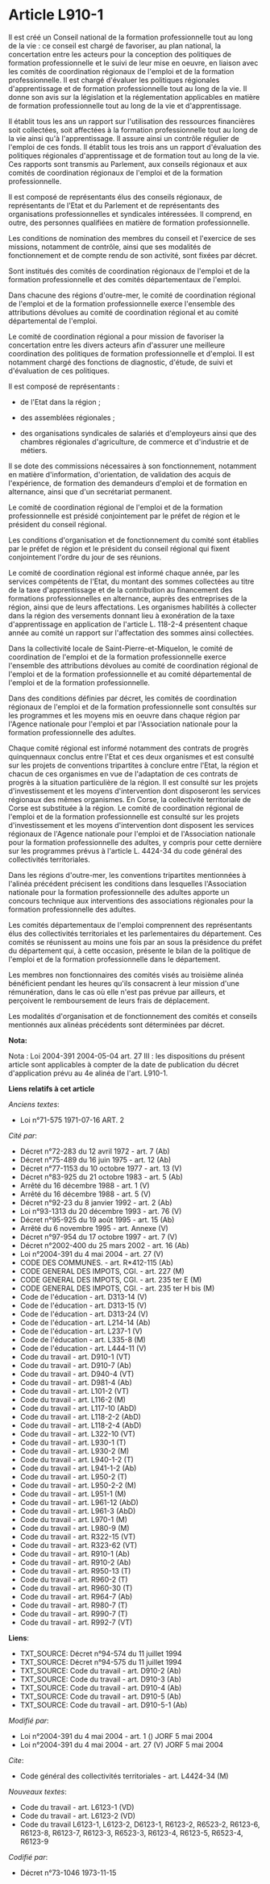 # Article L910-1

Il est créé un Conseil national de la formation professionnelle tout au long de la vie : ce conseil est chargé de favoriser,
au plan national, la concertation entre les acteurs pour la conception des politiques de formation professionnelle et le
suivi de leur mise en oeuvre, en liaison avec les comités de coordination régionaux de l'emploi et de la formation
professionnelle. Il est chargé d'évaluer les politiques régionales d'apprentissage et de formation professionnelle tout au
long de la vie. Il donne son avis sur la législation et la réglementation applicables en matière de formation professionnelle
tout au long de la vie et d'apprentissage.

Il établit tous les ans un rapport sur l'utilisation des ressources financières soit collectées, soit affectées à la
formation professionnelle tout au long de la vie ainsi qu'à l'apprentissage. Il assure ainsi un contrôle régulier de l'emploi
de ces fonds. Il établit tous les trois ans un rapport d'évaluation des politiques régionales d'apprentissage et de formation
tout au long de la vie. Ces rapports sont transmis au Parlement, aux conseils régionaux et aux comités de coordination
régionaux de l'emploi et de la formation professionnelle.

Il est composé de représentants élus des conseils régionaux, de représentants de l'Etat et du Parlement et de représentants
des organisations professionnelles et syndicales intéressées. Il comprend, en outre, des personnes qualifiées en matière de
formation professionnelle.

Les conditions de nomination des membres du conseil et l'exercice de ses missions, notamment de contrôle, ainsi que ses
modalités de fonctionnement et de compte rendu de son activité, sont fixées par décret.

Sont institués des comités de coordination régionaux de l'emploi et de la formation professionnelle et des comités
départementaux de l'emploi.

Dans chacune des régions d'outre-mer, le comité de coordination régional de l'emploi et de la formation professionnelle
exerce l'ensemble des attributions dévolues au comité de coordination régional et au comité départemental de l'emploi.

Le comité de coordination régional a pour mission de favoriser la concertation entre les divers acteurs afin d'assurer une
meilleure coordination des politiques de formation professionnelle et d'emploi. Il est notamment chargé des fonctions de
diagnostic, d'étude, de suivi et d'évaluation de ces politiques.

Il est composé de représentants :

- de l'Etat dans la région ;

- des assemblées régionales ;

- des organisations syndicales de salariés et d'employeurs ainsi que des chambres régionales d'agriculture, de commerce et
d'industrie et de métiers.

Il se dote des commissions nécessaires à son fonctionnement, notamment en matière d'information, d'orientation, de validation
des acquis de l'expérience, de formation des demandeurs d'emploi et de formation en alternance, ainsi que d'un secrétariat
permanent.

Le comité de coordination régional de l'emploi et de la formation professionnelle est présidé conjointement par le préfet de
région et le président du conseil régional.

Les conditions d'organisation et de fonctionnement du comité sont établies par le préfet de région et le président du conseil
régional qui fixent conjointement l'ordre du jour de ses réunions.

Le comité de coordination régional est informé chaque année, par les services compétents de l'Etat, du montant des sommes
collectées au titre de la taxe d'apprentissage et de la contribution au financement des formations professionnelles en
alternance, auprès des entreprises de la région, ainsi que de leurs affectations. Les organismes habilités à collecter dans
la région des versements donnant lieu à exonération de la taxe d'apprentissage en application de l'article L. 118-2-4
présentent chaque année au comité un rapport sur l'affectation des sommes ainsi collectées.

Dans la collectivité locale de Saint-Pierre-et-Miquelon, le comité de coordination de l'emploi et de la formation
professionnelle exerce l'ensemble des attributions dévolues au comité de coordination régional de l'emploi et de la formation
professionnelle et au comité départemental de l'emploi et de la formation professionnelle.

Dans des conditions définies par décret, les comités de coordination régionaux de l'emploi et de la formation professionnelle
sont consultés sur les programmes et les moyens mis en oeuvre dans chaque région par l'Agence nationale pour l'emploi et par
l'Association nationale pour la formation professionnelle des adultes.

Chaque comité régional est informé notamment des contrats de progrès quinquennaux conclus entre l'Etat et ces deux organismes
et est consulté sur les projets de conventions tripartites à conclure entre l'Etat, la région et chacun de ces organismes en
vue de l'adaptation de ces contrats de progrès à la situation particulière de la région. Il est consulté sur les projets
d'investissement et les moyens d'intervention dont disposeront les services régionaux des mêmes organismes. En Corse, la
collectivité territoriale de Corse est substituée à la région. Le comité de coordination régional de l'emploi et de la
formation professionnelle est consulté sur les projets d'investissement et les moyens d'intervention dont disposent les
services régionaux de l'Agence nationale pour l'emploi et de l'Association nationale pour la formation professionnelle des
adultes, y compris pour cette dernière sur les programmes prévus à l'article L. 4424-34 du code général des collectivités
territoriales.

Dans les régions d'outre-mer, les conventions tripartites mentionnées à l'alinéa précédent précisent les conditions dans
lesquelles l'Association nationale pour la formation professionnelle des adultes apporte un concours technique aux
interventions des associations régionales pour la formation professionnelle des adultes.

Les comités départementaux de l'emploi comprennent des représentants élus des collectivités territoriales et les
parlementaires du département. Ces comités se réunissent au moins une fois par an sous la présidence du préfet du département
qui, à cette occasion, présente le bilan de la politique de l'emploi et de la formation professionnelle dans le département.

Les membres non fonctionnaires des comités visés au troisième alinéa bénéficient pendant les heures qu'ils consacrent à leur
mission d'une rémunération, dans le cas où elle n'est pas prévue par ailleurs, et perçoivent le remboursement de leurs frais
de déplacement.

Les modalités d'organisation et de fonctionnement des comités et conseils mentionnés aux alinéas précédents sont déterminées
par décret.

**Nota:**

Nota : Loi 2004-391 2004-05-04 art. 27 III : les dispositions du présent article sont applicables à compter de la date de
publication du décret d'application prévu au 4e alinéa de l'art. L910-1.

**Liens relatifs à cet article**

_Anciens textes_:

  - Loi n°71-575 1971-07-16 ART. 2

_Cité par_:

  - Décret n°72-283 du 12 avril 1972 - art. 7 (Ab)
  - Décret n°75-489 du 16 juin 1975 - art. 12 (Ab)
  - Décret n°77-1153 du 10 octobre 1977 - art. 13 (V)
  - Décret n°83-925 du 21 octobre 1983 - art. 5 (Ab)
  - Arrêté du 16 décembre 1988 - art. 1 (V)
  - Arrêté du 16 décembre 1988 - art. 5 (V)
  - Décret n°92-23 du 8 janvier 1992 - art. 2 (Ab)
  - Loi n°93-1313 du 20 décembre 1993 - art. 76 (V)
  - Décret n°95-925 du 19 août 1995 - art. 15 (Ab)
  - Arrêté du 6 novembre 1995 - art. Annexe (V)
  - Décret n°97-954 du 17 octobre 1997 - art. 7 (V)
  - Décret n°2002-400 du 25 mars 2002 - art. 16 (Ab)
  - Loi n°2004-391 du 4 mai 2004 - art. 27 (V)
  - CODE DES COMMUNES. - art. R*412-115 (Ab)
  - CODE GENERAL DES IMPOTS, CGI. - art. 227 (M)
  - CODE GENERAL DES IMPOTS, CGI. - art. 235 ter E (M)
  - CODE GENERAL DES IMPOTS, CGI. - art. 235 ter H bis (M)
  - Code de l'éducation - art. D313-14 (V)
  - Code de l'éducation - art. D313-15 (V)
  - Code de l'éducation - art. D313-24 (V)
  - Code de l'éducation - art. L214-14 (Ab)
  - Code de l'éducation - art. L237-1 (V)
  - Code de l'éducation - art. L335-8 (M)
  - Code de l'éducation - art. L444-11 (V)
  - Code du travail - art. D910-1 (VT)
  - Code du travail - art. D910-7 (Ab)
  - Code du travail - art. D940-4 (VT)
  - Code du travail - art. D981-4 (Ab)
  - Code du travail - art. L101-2 (VT)
  - Code du travail - art. L116-2 (M)
  - Code du travail - art. L117-10 (AbD)
  - Code du travail - art. L118-2-2 (AbD)
  - Code du travail - art. L118-2-4 (AbD)
  - Code du travail - art. L322-10 (VT)
  - Code du travail - art. L930-1 (T)
  - Code du travail - art. L930-2 (M)
  - Code du travail - art. L940-1-2 (T)
  - Code du travail - art. L941-1-2 (Ab)
  - Code du travail - art. L950-2 (T)
  - Code du travail - art. L950-2-2 (M)
  - Code du travail - art. L951-1 (M)
  - Code du travail - art. L961-12 (AbD)
  - Code du travail - art. L961-3 (AbD)
  - Code du travail - art. L970-1 (M)
  - Code du travail - art. L980-9 (M)
  - Code du travail - art. R322-15 (VT)
  - Code du travail - art. R323-62 (VT)
  - Code du travail - art. R910-1 (Ab)
  - Code du travail - art. R910-2 (Ab)
  - Code du travail - art. R950-13 (T)
  - Code du travail - art. R960-2 (T)
  - Code du travail - art. R960-30 (T)
  - Code du travail - art. R964-7 (Ab)
  - Code du travail - art. R980-7 (T)
  - Code du travail - art. R990-7 (T)
  - Code du travail - art. R992-7 (VT)

**Liens**:

  - TXT_SOURCE: Décret n°94-574 du 11 juillet 1994
  - TXT_SOURCE: Décret n°94-575 du 11 juillet 1994
  - TXT_SOURCE: Code du travail - art. D910-2 (Ab)
  - TXT_SOURCE: Code du travail - art. D910-3 (Ab)
  - TXT_SOURCE: Code du travail - art. D910-4 (Ab)
  - TXT_SOURCE: Code du travail - art. D910-5 (Ab)
  - TXT_SOURCE: Code du travail - art. D910-5-1 (Ab)

_Modifié par_:

  - Loi n°2004-391 du 4 mai 2004 - art. 1 () JORF 5 mai 2004
  - Loi n°2004-391 du 4 mai 2004 - art. 27 (V) JORF 5 mai 2004

_Cite_:

  - Code général des collectivités territoriales - art. L4424-34 (M)

_Nouveaux textes_:

  - Code du travail - art. L6123-1 (VD)
  - Code du travail - art. L6123-2 (VD)
  - Code du travail L6123-1, L6123-2, D6123-1, R6123-2, R6523-2, R6123-6, R6123-8, R6123-7, R6123-3, R6523-3, R6123-4, R6123-5, R6523-4, R6123-9

_Codifié par_:

  - Décret n°73-1046 1973-11-15

